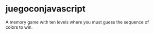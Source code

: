 # juegoconjavascript
A memory game with ten levels where you must guess the sequence of colors to win.
